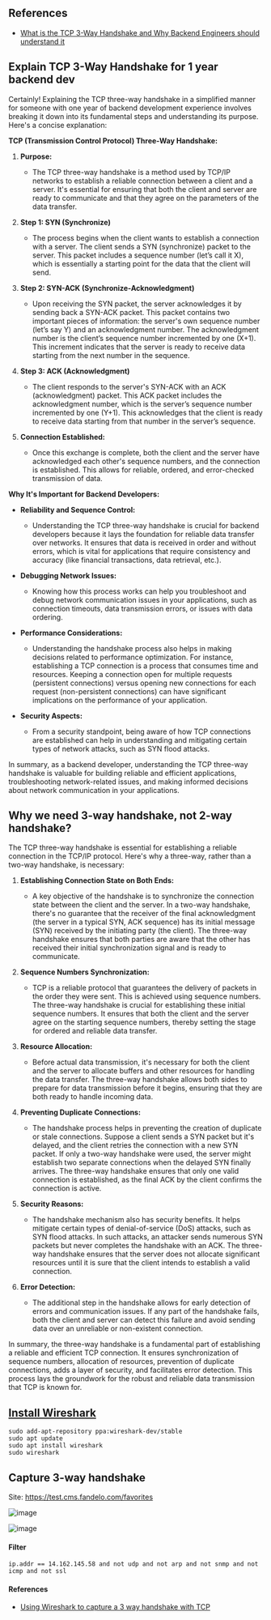 ## References
- [What is the TCP 3-Way Handshake and Why Backend Engineers should understand it](https://www.youtube.com/watch?v=bW_BILl7n0Y)

## Explain TCP 3-Way Handshake for 1 year backend dev
Certainly! Explaining the TCP three-way handshake in a simplified manner for someone with one year of backend development experience involves breaking it down into its fundamental steps and understanding its purpose. Here's a concise explanation:

**TCP (Transmission Control Protocol) Three-Way Handshake:**

1. **Purpose:**
    - The TCP three-way handshake is a method used by TCP/IP networks to establish a reliable connection between a client and a server. It's essential for ensuring that both the client and server are ready to communicate and that they agree on the parameters of the data transfer.

2. **Step 1: SYN (Synchronize)**
    - The process begins when the client wants to establish a connection with a server. The client sends a SYN (synchronize) packet to the server. This packet includes a sequence number (let’s call it X), which is essentially a starting point for the data that the client will send.

3. **Step 2: SYN-ACK (Synchronize-Acknowledgment)**
    - Upon receiving the SYN packet, the server acknowledges it by sending back a SYN-ACK packet. This packet contains two important pieces of information: the server's own sequence number (let’s say Y) and an acknowledgment number. The acknowledgment number is the client’s sequence number incremented by one (X+1). This increment indicates that the server is ready to receive data starting from the next number in the sequence.

4. **Step 3: ACK (Acknowledgment)**
    - The client responds to the server's SYN-ACK with an ACK (acknowledgment) packet. This ACK packet includes the acknowledgment number, which is the server’s sequence number incremented by one (Y+1). This acknowledges that the client is ready to receive data starting from that number in the server’s sequence.

5. **Connection Established:**
    - Once this exchange is complete, both the client and the server have acknowledged each other's sequence numbers, and the connection is established. This allows for reliable, ordered, and error-checked transmission of data.

**Why It's Important for Backend Developers:**

- **Reliability and Sequence Control:**
    - Understanding the TCP three-way handshake is crucial for backend developers because it lays the foundation for reliable data transfer over networks. It ensures that data is received in order and without errors, which is vital for applications that require consistency and accuracy (like financial transactions, data retrieval, etc.).

- **Debugging Network Issues:**
    - Knowing how this process works can help you troubleshoot and debug network communication issues in your applications, such as connection timeouts, data transmission errors, or issues with data ordering.

- **Performance Considerations:**
    - Understanding the handshake process also helps in making decisions related to performance optimization. For instance, establishing a TCP connection is a process that consumes time and resources. Keeping a connection open for multiple requests (persistent connections) versus opening new connections for each request (non-persistent connections) can have significant implications on the performance of your application.

- **Security Aspects:**
    - From a security standpoint, being aware of how TCP connections are established can help in understanding and mitigating certain types of network attacks, such as SYN flood attacks.

In summary, as a backend developer, understanding the TCP three-way handshake is valuable for building reliable and efficient applications, troubleshooting network-related issues, and making informed decisions about network communication in your applications.

## Why we need 3-way handshake, not 2-way handshake?
The TCP three-way handshake is essential for establishing a reliable connection in the TCP/IP protocol. Here's why a three-way, rather than a two-way handshake, is necessary:

1. **Establishing Connection State on Both Ends:**
    - A key objective of the handshake is to synchronize the connection state between the client and the server. In a two-way handshake, there's no guarantee that the receiver of the final acknowledgment (the server in a typical SYN, ACK sequence) has its initial message (SYN) received by the initiating party (the client). The three-way handshake ensures that both parties are aware that the other has received their initial synchronization signal and is ready to communicate.

2. **Sequence Numbers Synchronization:**
    - TCP is a reliable protocol that guarantees the delivery of packets in the order they were sent. This is achieved using sequence numbers. The three-way handshake is crucial for establishing these initial sequence numbers. It ensures that both the client and the server agree on the starting sequence numbers, thereby setting the stage for ordered and reliable data transfer.

3. **Resource Allocation:**
    - Before actual data transmission, it's necessary for both the client and the server to allocate buffers and other resources for handling the data transfer. The three-way handshake allows both sides to prepare for data transmission before it begins, ensuring that they are both ready to handle incoming data.

4. **Preventing Duplicate Connections:**
    - The handshake process helps in preventing the creation of duplicate or stale connections. Suppose a client sends a SYN packet but it's delayed, and the client retries the connection with a new SYN packet. If only a two-way handshake were used, the server might establish two separate connections when the delayed SYN finally arrives. The three-way handshake ensures that only one valid connection is established, as the final ACK by the client confirms the connection is active.

5. **Security Reasons:**
    - The handshake mechanism also has security benefits. It helps mitigate certain types of denial-of-service (DoS) attacks, such as SYN flood attacks. In such attacks, an attacker sends numerous SYN packets but never completes the handshake with an ACK. The three-way handshake ensures that the server does not allocate significant resources until it is sure that the client intends to establish a valid connection.

6. **Error Detection:**
    - The additional step in the handshake allows for early detection of errors and communication issues. If any part of the handshake fails, both the client and server can detect this failure and avoid sending data over an unreliable or non-existent connection.

In summary, the three-way handshake is a fundamental part of establishing a reliable and efficient TCP connection. It ensures synchronization of sequence numbers, allocation of resources, prevention of duplicate connections, adds a layer of security, and facilitates error detection. This process lays the groundwork for the robust and reliable data transmission that TCP is known for.

## [Install Wireshark](https://askubuntu.com/questions/700712/how-to-install-wireshark)

```
sudo add-apt-repository ppa:wireshark-dev/stable
sudo apt update
sudo apt install wireshark
sudo wireshark
```

## Capture 3-way handshake

Site: https://test.cms.fandelo.com/favorites

![image](https://gist.github.com/assets/22516811/93e30221-ea76-47da-b6bf-3bf8058ec4a9)

![image](https://gist.github.com/assets/22516811/bd491ed7-ebe4-46c7-8f2e-6dcedee7d73c)

#### Filter
```
ip.addr == 14.162.145.58 and not udp and not arp and not snmp and not icmp and not ssl
```

#### References
- [Using Wireshark to capture a 3 way handshake with TCP](https://www.youtube.com/watch?v=4dSaAMZsPvw)
